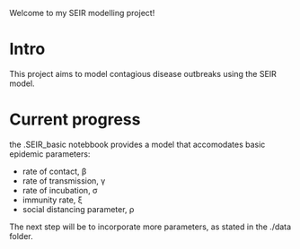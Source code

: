 Welcome to my SEIR modelling project! 

# Intro 
This project aims to model contagious disease outbreaks using the SEIR model. 

# Current progress
the .SEIR_basic notebbook provides a model that accomodates basic epidemic parameters: 
- rate of contact, β
- rate of transmission, γ
- rate of incubation, σ
- immunity rate, ξ
- social distancing parameter, ρ

The next step will be to incorporate more parameters, as stated in the ./data folder.
